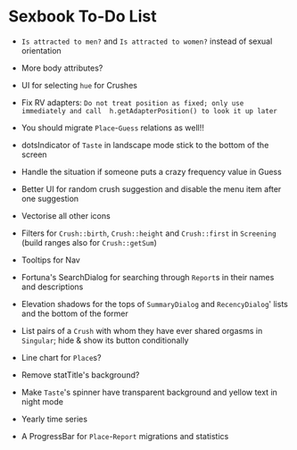 # Sexbook To-Do List

* `Is attracted to men?` and `Is attracted to women?` instead of sexual orientation
* More body attributes?

* UI for selecting `hue` for Crushes
* Fix RV adapters: `Do not treat position as fixed; only use immediately and call 
  h.getAdapterPosition() to look it up later`
* You should migrate `Place`-`Guess` relations as well!!
* dotsIndicator of `Taste` in landscape mode stick to the bottom of the screen
* Handle the situation if someone puts a crazy frequency value in Guess
* Better UI for random crush suggestion and disable the menu item after one suggestion
* Vectorise all other icons
* Filters for `Crush::birth`, `Crush::height` and `Crush::first` in `Screening` (build ranges also
  for `Crush::getSum`)
* Tooltips for Nav
* Fortuna's SearchDialog for searching through `Report`s in their names and descriptions
* Elevation shadows for the tops of `SummaryDialog` and `RecencyDialog`' lists and the bottom of the
  former
* List pairs of a `Crush` with whom they have ever shared orgasms in `Singular`; hide & show its
  button conditionally
* Line chart for `Place`s?
* Remove statTitle's background?
* Make `Taste`'s spinner have transparent background and yellow text in night mode
* Yearly time series
* A ProgressBar for `Place`-`Report` migrations and statistics
